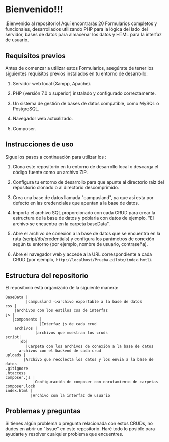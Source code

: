 # Bienvenido!!!

¡Bienvenido al repositorio! Aquí encontrarás 20 Formularios completos y funcionales, desarrollados utilizando PHP para la lógica del lado del servidor, bases de datos para almacenar los datos y HTML para la interfaz de usuario.



## Requisitos previos

Antes de comenzar a utilizar estos Formularios, asegúrate de tener los siguientes requisitos previos instalados en tu entorno de desarrollo:

1. Servidor web local (Xampp, Apache).

2. PHP (versión 7.0 o superior) instalado y configurado correctamente.

3. Un sistema de gestión de bases de datos compatible, como MySQL o PostgreSQL.

4. Navegador web actualizado.

5. Composer.

   

## Instrucciones de uso

Sigue los pasos a continuación para utilizar los :

1. Clona este repositorio en tu entorno de desarrollo local o descarga el código fuente como un archivo ZIP.

2. Configura tu entorno de desarrollo para que apunte al directorio raíz del repositorio clonado o al directorio descomprimido.

3. Crea una base de datos llamada "campusland", ya que asi esta por defecto en las credenciales que apuntan a la base de datos.

4. Importa el archivo SQL proporcionado con cada CRUD para crear la estructura de la base de datos y poblarla con datos de ejemplo, "El archivo se encuentra en la carpeta baseData".

5. Abre el archivo de conexión a la base de datos que se encuentra en la ruta (script/db/credentials) y configura los parámetros de conexión según tu entorno (por ejemplo, nombre de usuario, contraseña).

6. Abre el navegador web y accede a la URL correspondiente a cada CRUD (por ejemplo, `http://localhost/Prueba-piloto/index.hmtl`).

   

## Estructura del repositorio

El repositorio está organizado de la siguiente manera:

```
BaseData |
		 |campusland ->archivo exportable a la base de datos
css |
	|archivos con los estilos css de interfaz
js |
   |components |
   		       |Interfaz js de cada crud
   	archivos |
   			 |archivos que muestran los cruds
script|
	  |db|
	  	 |Carpeta con los archivos de conexión a la base de datos
	  archivos con el backend de cada crud	 
uploads |
		|Archivo que recolecta los datos y los envia a la base de datos
.gitignore
.htaccess
composer.js |
			|Configuración de composer con enrutamiento de carpetas
composer.lock
index.html |
 		   |Archivo con la interfaz de usuario
```



## Problemas y preguntas

Si tienes algún problema o pregunta relacionada con estos CRUDs, no dudes en abrir un "Issue" en este repositorio. Haré todo lo posible para ayudarte y resolver cualquier problema que encuentres.

